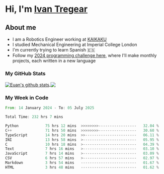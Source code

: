 # Hi, I'm [Ivan Tregear](https://www.linkedin.com/in/ivantregear/)

## About me

* I am a Robotics Engineer working at [KAIKAKU](https://github.com/KAIKAKU-AI)
* I studied Mechanical Engineering at Imperial College London
* I'm currently trying to learn Spanish :es:
* Follow my [2024 programming challenge here](https://github.com/ITregear?tab=repositories), where I'll make monthly projects, each written in a new language


### My GitHub Stats

<a href="#my-github-stats">
  <img align="center" src="https://github-readme-stats.vercel.app/api?username=itregear&count_private=true&show_icons=true&include_all_commits=true&theme=material-palenight" alt="Euan's github stats" />
</a>

<a href="#my-github-stats">
  <img align="center" src="https://github-readme-stats.vercel.app/api/top-langs/?username=itregear&layout=compact&theme=material-palenight" />
</a>

### My Week in Code
<!--START_SECTION:waka-->

```rust
From: 14 January 2024 - To: 05 July 2025

Total Time: 232 hrs 7 mins

Python            75 hrs 12 mins  >>>>>>>>-----------------   32.04 %
C++               71 hrs 50 mins  >>>>>>>>-----------------   30.60 %
TypeScript        14 hrs 20 mins  >>-----------------------   06.11 %
INI               13 hrs 58 mins  >------------------------   05.95 %
C                 10 hrs 18 mins  >------------------------   04.39 %
Text              7 hrs 16 mins   >------------------------   03.10 %
JavaScript        7 hrs 14 mins   >------------------------   03.09 %
CSV               6 hrs 57 mins   >------------------------   02.97 %
Markdown          3 hrs 54 mins   -------------------------   01.67 %
HTML              3 hrs 48 mins   -------------------------   01.62 %
```

<!--END_SECTION:waka-->
